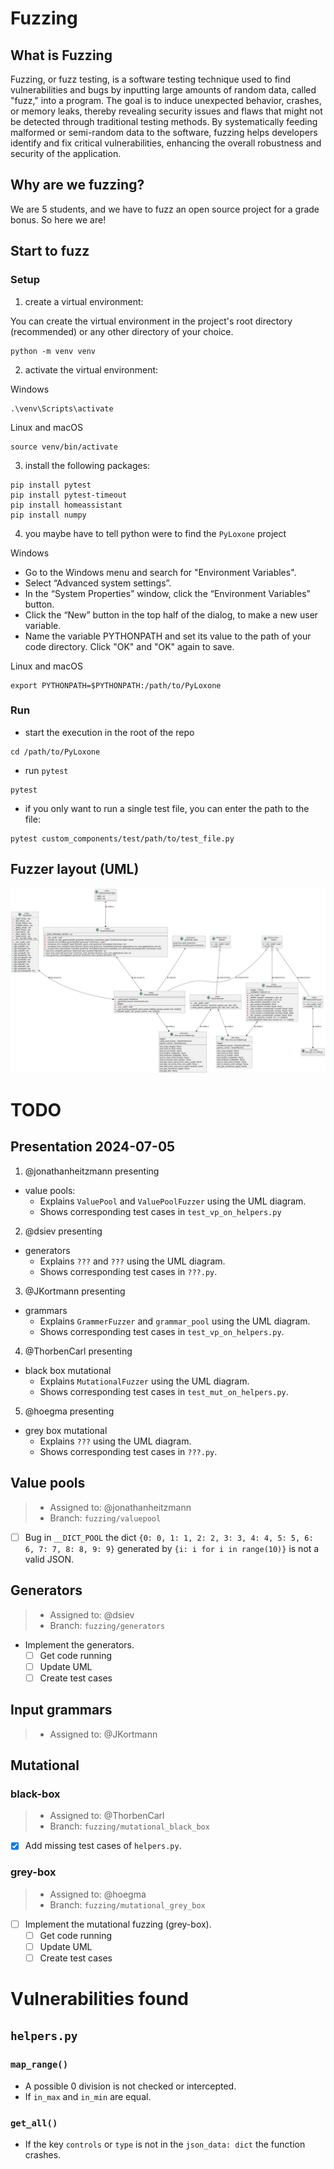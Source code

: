 # Fuzzing
## What is Fuzzing
Fuzzing, or fuzz testing, is a software testing technique used to find vulnerabilities and bugs by inputting large amounts of random data, called "fuzz," into a program. 
The goal is to induce unexpected behavior, crashes, or memory leaks, thereby revealing security issues and flaws that might not be detected through traditional testing methods. 
By systematically feeding malformed or semi-random data to the software, fuzzing helps developers identify and fix critical vulnerabilities, enhancing the overall robustness and security of the application.

## Why are we fuzzing?
We are 5 students, and we have to fuzz an open source project for a grade bonus. 
So here we are!

## Start to fuzz
### Setup
1. create a virtual environment:

You can create the virtual environment in the project's root directory (recommended) or any other directory of your choice.
```shell
python -m venv venv
```
2. activate the virtual environment:

Windows
```shell
.\venv\Scripts\activate
```

Linux and macOS
```shell
source venv/bin/activate
```

3.  install the following packages:
```shell
pip install pytest
pip install pytest-timeout
pip install homeassistant
pip install numpy
```
4. you maybe have to tell python were to find the `PyLoxone` project 

Windows
- Go to the Windows menu and search for "Environment Variables".
- Select “Advanced system settings”.
- In the “System Properties” window, click the “Environment Variables” button.
- Click the “New” button in the top half of the dialog, to make a new user variable.
- Name the variable PYTHONPATH and set its value to the path of your code directory. Click "OK" and "OK" again to save.

Linux and macOS
```shell
export PYTHONPATH=$PYTHONPATH:/path/to/PyLoxone
```
### Run
- start the execution in the root of the repo
```shell
cd /path/to/PyLoxone
```
- run `pytest`
```shell
pytest
```
- if you only want to run a single test file, you can enter the path to the file:
```shell
pytest custom_components/test/path/to/test_file.py
```

## Fuzzer layout (UML)
![fuzzer_overview](fuzzer_overview.svg)

# TODO
## Presentation 2024-07-05
1. @jonathanheitzmann presenting
  - value pools: 
    - Explains `ValuePool` and `ValuePoolFuzzer` using the UML diagram.
    - Shows corresponding test cases in `test_vp_on_helpers.py`
2. @dsiev presenting
  - generators 
    - Explains `???` and `???` using the UML diagram.
    - Shows corresponding test cases in `???.py`.
3. @JKortmann presenting
  - grammars 
    - Explains `GrammerFuzzer` and `grammar_pool` using the UML diagram.
    - Shows corresponding test cases in `test_vp_on_helpers.py`.
4. @ThorbenCarl presenting
  - black box mutational 
    - Explains `MutationalFuzzer` using the UML diagram.
    - Shows corresponding test cases in `test_mut_on_helpers.py`.
5. @hoegma presenting
  - grey box mutational 
    - Explains `???` using the UML diagram.
    - Shows corresponding test cases in `???.py`.

## Value pools 
> - Assigned to: @jonathanheitzmann
> - Branch: `fuzzing/valuepool`
  - [ ] Bug in `__DICT_POOL` the dict `{0: 0, 1: 1, 2: 2, 3: 3, 4: 4, 5: 5, 6: 6, 7: 7, 8: 8, 9: 9}` generated by `{i: i for i in range(10)}` is not a valid JSON.

## Generators
> - Assigned to: @dsiev
> - Branch: `fuzzing/generators`
- Implement the generators.
  - [ ] Get code running
  - [ ] Update UML
  - [ ] Create test cases

## Input grammars
> - Assigned to: @JKortmann

## Mutational 
### black-box
> - Assigned to: @ThorbenCarl
> - Branch: `fuzzing/mutational_black_box`
  - [x] Add missing test cases of `helpers.py`.

### grey-box
> - Assigned to: @hoegma
> - Branch: `fuzzing/mutational_grey_box`
- [ ] Implement the mutational fuzzing (grey-box).
  - [ ] Get code running
  - [ ] Update UML
  - [ ] Create test cases

# Vulnerabilities found
## `helpers.py`
### `map_range()`
- A possible 0 division is not checked or intercepted.
- If `in_max` and `in_min` are equal.

### `get_all()`
- If the key `controls` or `type` is not in the `json_data: dict` the function crashes.
